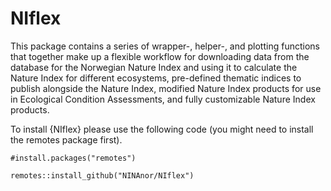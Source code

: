 # NIflex

This package contains a series of wrapper-, helper-, and plotting functions that together make up a flexible workflow for downloading data from the database for the Norwegian Nature Index and using it to calculate the Nature Index for different ecosystems, pre-defined thematic indices to publish alongside the Nature Index, modified Nature Index products for use in Ecological Condition Assessments, and fully customizable Nature Index products.

To install {NIflex} please use the following code (you might need to install the remotes package first).

```
#install.packages("remotes")

remotes::install_github("NINAnor/NIflex")
```

